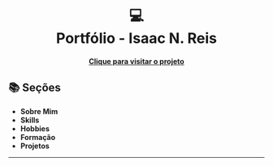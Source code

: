 <h1 align="center">
  💻<br>Portfólio - Isaac N. Reis
</h1>

<h4 align="center"><a href="#">Clique para visitar o projeto</a></h4>

## 📚 Seções

- **Sobre Mim** 
- **Skills** 
- **Hobbies** 
- **Formação** 
- **Projetos** 

---

